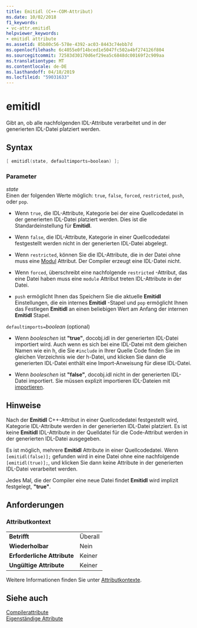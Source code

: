 ```yaml
---
title: Emitidl (C++-COM-Attribut)
ms.date: 10/02/2018
f1_keywords:
- vc-attr.emitidl
helpviewer_keywords:
- emitidl attribute
ms.assetid: 85b80c56-578e-4392-ac03-8443c74ebb7d
ms.openlocfilehash: 6c4055e0f14bced1e5047fc502a4bf274126f804
ms.sourcegitcommit: 72583d30170d6ef29ea5c6848dc00169f2c909aa
ms.translationtype: MT
ms.contentlocale: de-DE
ms.lasthandoff: 04/18/2019
ms.locfileid: "59031633"
---
```

# <a name="emitidl"></a>emitidl

Gibt an, ob alle nachfolgenden IDL-Attribute verarbeitet und in der generierten IDL-Datei platziert werden.

## <a name="syntax"></a>Syntax

```cpp
[ emitidl(state, defaultimports=boolean) ];
```

### <a name="parameters"></a>Parameter

*state*<br/>
Einen der folgenden Werte möglich: `true`, `false`, `forced`, `restricted`, `push`, oder `pop`.

- Wenn `true`, die IDL-Attribute, Kategorie bei der eine Quellcodedatei in der generierten IDL-Datei platziert werden. Dies ist die Standardeinstellung für **Emitidl**.

- Wenn `false`, die IDL-Attribute, Kategorie in einer Quellcodedatei festgestellt werden nicht in der generierten IDL-Datei abgelegt.

- Wenn `restricted`, können Sie die IDL-Attribute, die in der Datei ohne muss eine [Modul](module-cpp.md) Attribut. Der Compiler erzeugt eine IDL-Datei nicht.

- Wenn `forced`, überschreibt eine nachfolgende `restricted` -Attribut, das eine Datei haben muss eine `module` Attribut treten IDL-Attribute in der Datei.

- `push` ermöglicht Ihnen das Speichern Sie die aktuelle **Emitidl** Einstellungen, die ein internes **Emitidl** -Stapel und `pop` ermöglicht Ihnen das Festlegen **Emitidl** an einen beliebigen Wert am Anfang der internen **Emitidl** Stapel.

`defaultimports=`*boolean* \(optional)

- Wenn *booleschen* ist **"true"**, docobj.idl in der generierten IDL-Datei importiert wird. Auch wenn es sich bei eine IDL-Datei mit dem gleichen Namen wie ein h, die Sie `#include` in Ihrer Quelle Code finden Sie im gleichen Verzeichnis wie der h-Datei, und klicken Sie dann die generierten IDL-Datei enthält eine Import-Anweisung für diese IDL-Datei.

- Wenn *booleschen* ist **"false"**, docobj.idl nicht in der generierten IDL-Datei importiert. Sie müssen explizit importieren IDL-Dateien mit [importieren](import.md).

## <a name="remarks"></a>Hinweise

Nach der **Emitidl** C++-Attribut in einer Quellcodedatei festgestellt wird, Kategorie IDL-Attribute werden in der generierten IDL-Datei platziert. Es ist keine **Emitidl** IDL-Attribute in der Quelldatei für die Code-Attribut werden in der generierten IDL-Datei ausgegeben.

Es ist möglich, mehrere **Emitidl** Attribute in einer Quellcodedatei. Wenn `[emitidl(false)];` gefunden wird in eine Datei ohne eine nachfolgende `[emitidl(true)];`, und klicken Sie dann keine Attribute in der generierten IDL-Datei verarbeitet werden.

Jedes Mal, die der Compiler eine neue Datei findet **Emitidl** wird implizit festgelegt, **"true"**.

## <a name="requirements"></a>Anforderungen

### <a name="attribute-context"></a>Attributkontext

|||
|-|-|
|**Betrifft**|Überall|
|**Wiederholbar**|Nein|
|**Erforderliche Attribute**|Keiner|
|**Ungültige Attribute**|Keiner|

Weitere Informationen finden Sie unter [Attributkontexte](cpp-attributes-com-net.md#contexts).

## <a name="see-also"></a>Siehe auch

[Compilerattribute](compiler-attributes.md)<br/>
[Eigenständige Attribute](stand-alone-attributes.md)
